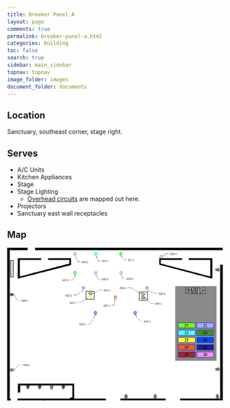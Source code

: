 ```yaml
---
title: Breaker Panel A
layout: page
comments: true
permalink: breaker-panel-a.html
categories: building
toc: false
search: true
sidebar: main_sidebar
topnav: topnav
image_folder: images
document_folder: documents
---
```


## Location
Sanctuary, southeast corner, stage right.

## Serves
- A/C Units
- Kitchen Appliances
- Stage
- Stage Lighting
    - [Overhead circuits](overhead-stage-circuits.html) are mapped out here.
- Projectors
- Sanctuary east wall receptacles

## Map
![](images/map-stage-circuits.jpg)
